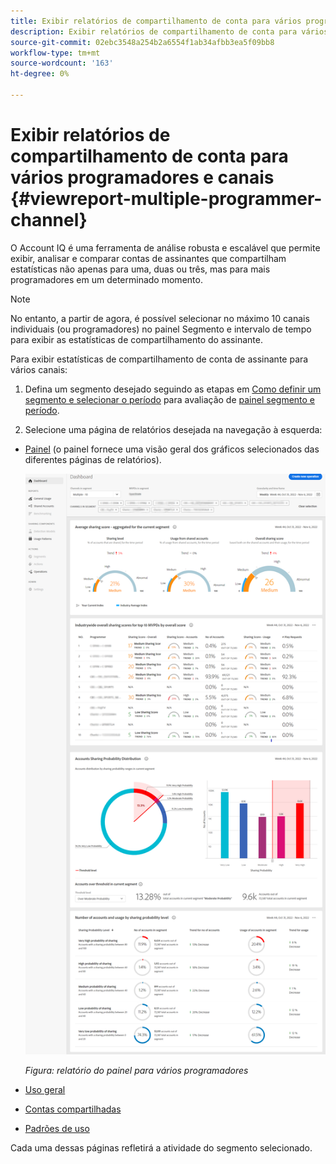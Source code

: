 ```yaml
---
title: Exibir relatórios de compartilhamento de conta para vários programadores e canais
description: Exibir relatórios de compartilhamento de conta para vários programadores e canais
source-git-commit: 02ebc3548a254b2a6554f1ab34afbb3ea5f09bb8
workflow-type: tm+mt
source-wordcount: '163'
ht-degree: 0%

---
```


# Exibir relatórios de compartilhamento de conta para vários programadores e canais {#viewreport-multiple-programmer-channel}

O Account IQ é uma ferramenta de análise robusta e escalável que permite exibir, analisar e comparar contas de assinantes que compartilham estatísticas não apenas para uma, duas ou três, mas para mais programadores em um determinado momento.

>[!NOTE]
>
>No entanto, a partir de agora, é possível selecionar no máximo 10 canais individuais (ou programadores) no painel Segmento e intervalo de tempo para exibir as estatísticas de compartilhamento do assinante.

Para exibir estatísticas de compartilhamento de conta de assinante para vários canais:

1. Defina um segmento desejado seguindo as etapas em [Como definir um segmento e selecionar o período](/help/AccountIQ/howto-select-segment-timeframe.md) para avaliação de [painel segmento e período](/help/AccountIQ/segments-timeframe.md).

1. Selecione uma página de relatórios desejada na navegação à esquerda:

* [Painel](/help/AccountIQ/dashboard.md) (o painel fornece uma visão geral dos gráficos selecionados das diferentes páginas de relatórios).

  ![](assets/mult-prog-dashboard.png)

  *Figura: relatório do painel para vários programadores*

* [Uso geral](/help/AccountIQ/general-usage-reports.md)

* [Contas compartilhadas](/help/AccountIQ/shared-acc-reports.md)

* [Padrões de uso](/help/AccountIQ/usage-patterns.md)

Cada uma dessas páginas refletirá a atividade do segmento selecionado.
